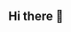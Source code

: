 ## Hi there 👋

<!--
**bmwaters/bmwaters** is a ✨ _special_ ✨ repository because its `README.md` (this file) appears on your GitHub profile.

Here are some ideas to get you started:

- 🔭 I’m currently working on making a personal website that shows my experience, education, and projects...stay tuned on how it is going!
- 🌱 I’m currently learning at the University of Arizona as a senior applied computing science major
- 📫 How to reach me: www.linkedin.com/in/blythe-waters-b315671b3
